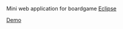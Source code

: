 Mini web application for boardgame [Eclipse](http://boardgamegeek.com/boardgame/72125/eclipse)

[Demo](http://eclipse.mal.by)
